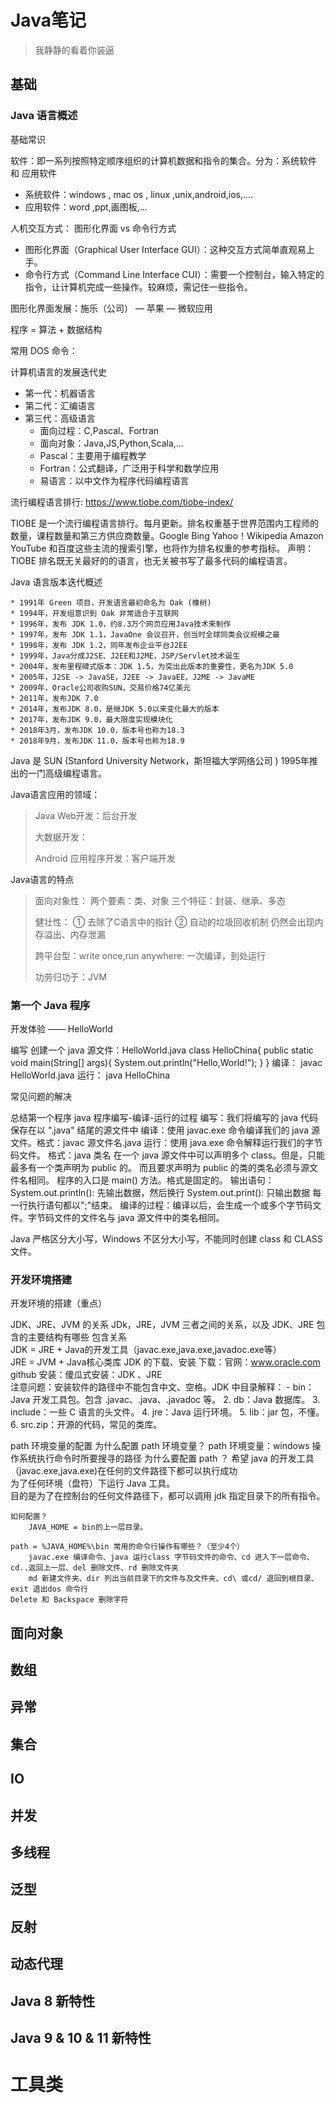 # Java笔记
> 我静静的看着你装逼

## 基础

### Java 语言概述

基础常识

软件：即一系列按照特定顺序组织的计算机数据和指令的集合。分为：系统软件 和 应用软件   
- 系统软件：windows , mac os , linux ,unix,android,ios,....  
- 应用软件：word ,ppt,画图板,...

人机交互方式： 图形化界面  vs  命令行方式
- 图形化界面（Graphical User Interface GUI）：这种交互方式简单直观易上手。
- 命令行方式（Command Line Interface CUI）：需要一个控制台，输入特定的指令，让计算机完成一些操作。较麻烦，需记住一些指令。

图形化界面发展：施乐（公司） — 苹果 — 微软应用

程序 = 算法 + 数据结构

常用 DOS 命令：

计算机语言的发展迭代史
- 第一代：机器语言
- 第二代：汇编语言
- 第三代：高级语言
	- 面向过程：C,Pascal、Fortran
	- 面向对象：Java,JS,Python,Scala,...
	- Pascal：主要用于编程教学
	- Fortran：公式翻译，广泛用于科学和数学应用
	- 易语言：以中文作为程序代码编程语言

流行编程语言排行: https://www.tiobe.com/tiobe-index/

TIOBE 是一个流行编程语言排行。每月更新。排名权重基于世界范围内工程师的数量，课程数量和第三方供应商数量。Google Bing Yahoo！Wikipedia Amazon YouTube 和百度这些主流的搜索引擎，也将作为排名权重的参考指标。
声明：TIOBE 排名既无关最好的的语言，也无关被书写了最多代码的编程语言。

Java 语言版本迭代概述

	* 1991年 Green 项目，开发语言最初命名为 Oak (橡树)
	* 1994年，开发组意识到 Oak 非常适合于互联网
	* 1996年，发布 JDK 1.0，约8.3万个网页应用Java技术来制作
	* 1997年，发布 JDK 1.1，JavaOne 会议召开，创当时全球同类会议规模之最
	* 1998年，发布 JDK 1.2，同年发布企业平台J2EE
	* 1999年，Java分成J2SE、J2EE和J2ME，JSP/Servlet技术诞生
	* 2004年，发布里程碑式版本：JDK 1.5，为突出此版本的重要性，更名为JDK 5.0
	* 2005年，J2SE -> JavaSE，J2EE -> JavaEE，J2ME -> JavaME
	* 2009年，Oracle公司收购SUN，交易价格74亿美元
	* 2011年，发布JDK 7.0
	* 2014年，发布JDK 8.0，是继JDK 5.0以来变化最大的版本
	* 2017年，发布JDK 9.0，最大限度实现模块化
	* 2018年3月，发布JDK 10.0，版本号也称为18.3
	* 2018年9月，发布JDK 11.0，版本号也称为18.9

Java 是 SUN (Stanford University Network，斯坦福大学网络公司 ) 1995年推出的一门高级编程语言。

Java语言应用的领域：

> Java Web开发：后台开发
> 
>  大数据开发：
>  
>  Android 应用程序开发：客户端开发

Java语言的特点
> 面向对象性：
 	两个要素：类、对象
 	三个特征：封装、继承、多态
>
> 健壮性：
 	① 去除了C语言中的指针 
 	② 自动的垃圾回收机制 
> 仍然会出现内存溢出、内存泄漏
> 
> 跨平台型：write once,run anywhere: 一次编译，到处运行
> 
> 功劳归功于：JVM


### 第一个 Java 程序

开发体验 —— HelloWorld

编写
创建一个 java 源文件：HelloWorld.java
class HelloChina{
     public static void main(String[] args){
           System.out.println("Hello,World!");
     }
}
编译：
javac HelloWorld.java
运行：
java HelloChina

常见问题的解决


总结第一个程序
    java 程序编写-编译-运行的过程
    编写：我们将编写的 java 代码保存在以 ".java" 结尾的源文件中
    编译：使用 javac.exe 命令编译我们的 java 源文件。格式：javac 源文件名.java
    运行：使用 java.exe 命令解释运行我们的字节码文件。 格式：java 类名
    在一个 java 源文件中可以声明多个 class。但是，只能最多有一个类声明为 public 的。
    而且要求声明为 public 的类的类名必须与源文件名相同。
    程序的入口是 main() 方法。格式是固定的。
    输出语句：
    System.out.println(): 先输出数据，然后换行
    System.out.print(): 只输出数据
    每一行执行语句都以";"结束。
    编译的过程：编译以后，会生成一个或多个字节码文件。字节码文件的文件名与 java 源文件中的类名相同。

Java 严格区分大小写，Windows 不区分大小写，不能同时创建 class 和 CLASS 文件。

### 开发环境搭建

开发环境的搭建（重点）

JDK、JRE、JVM 的关系 JDk，JRE，JVM 三者之间的关系，以及 JDK、JRE 包含的主要结构有哪些    	包含关系    
	JDK = JRE + Java的开发工具（javac.exe,java.exe,javadoc.exe等）    
	JRE = JVM + Java核心类库
JDK  的下载、安装
	下载：官网：www.oracle.com	github
	安装：傻瓜式安装：JDK 、JRE   
	注意问题：安装软件的路径中不能包含中文、空格。JDK 中目录解释：
    - bin：Java 开发工具包。包含 .javac、.java、.javadoc 等。
	2. db：Java 数据库。
	3. include：一些 C 语言的头文件。
	4. jre：Java 运行环境。
	5. lib：jar 包，不懂。
	6. src.zip：开源的代码，常见的类库。

path 环境变量的配置
	为什么配置 path 环境变量？
		path 环境变量：windows 操作系统执行命令时所要搜寻的路径
	为什么要配置 path ？
		希望 java 的开发工具（javac.exe,java.exe)在任何的文件路径下都可以执行成功	
	为了任何环境（盘符）下运行 Java 工具。    
		目的是为了在控制台的任何文件路径下，都可以调用 jdk 指定目录下的所有指令。
	

	如何配置？    
		JAVA_HOME = bin的上一层目录。    
		
	path = %JAVA_HOME%\bin 常用的命令行操作有哪些？（至少4个）    
		javac.exe 编译命令、java 运行class 字节码文件的命令、cd 进入下一层命令、cd..返回上一层、del 删除文件、rd 删除文件夹    
		md 新建文件夹、dir 列出当前目录下的文件与及文件夹、cd\ 或cd/ 退回到根目录、exit 退出dos 命令行    
	Delete 和 Backspace 删除字符


## 面向对象

## 数组

## 异常

## 集合

## IO

## 并发

## 多线程

## 泛型

## 反射

## 动态代理

## Java 8 新特性

## Java 9 & 10 & 11  新特性



# 工具类


